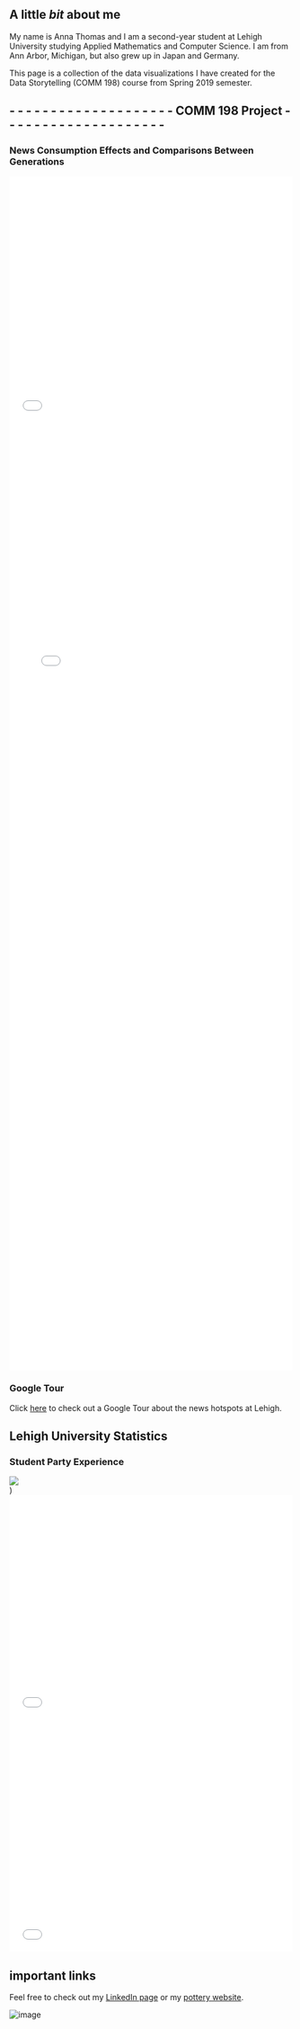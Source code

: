 ## A little _bit_ about me

My name is Anna Thomas and I am a second-year student at Lehigh University studying Applied Mathematics and Computer Science.
I am from Ann Arbor, Michigan, but also grew up in Japan and Germany. 

This page is a collection of the data visualizations I have created for the Data Storytelling (COMM 198) course from Spring 2019 semester.


## - - - - - - - - - - - - - - - - - - - - COMM 198 Project - - - - - - - - - - - - - - - - - - - -
### News Consumption Effects and Comparisons Between Generations 

<iframe title="Chart: News Source Distribution (2017 Pew Research Center Science and News Survey)" aria-describedby="This pie chart shows the distribution of which sources are used to access news in the US." id="datawrapper-chart-kxggv" src="//datawrapper.dwcdn.net/kxggv/1/" scrolling="no" frameborder="0" style="width: 0; min-width: 100% !important;" height="438"></iframe><script type="text/javascript">!function(){"use strict";window.addEventListener("message",function(a){if(void 0!==a.data["datawrapper-height"])for(var t in a.data["datawrapper-height"]){var e=document.getElementById("datawrapper-chart-"+t);e&&(e.style.height=a.data["datawrapper-height"][t]+"px")}})}();</script>

<iframe title="Chart: College and University News Websites&amp;nbsp;" aria-describedby="This bar chart visualizes each of the top 50 college and university news webpages and their respective estimated time spent on the site per visitor." id="datawrapper-chart-detDo" src="//datawrapper.dwcdn.net/detDo/2/" scrolling="no" frameborder="0" style="width: 0; min-width: 100% !important;" height="1685"></iframe><script type="text/javascript">!function(){"use strict";window.addEventListener("message",function(a){if(void 0!==a.data["datawrapper-height"])for(var t in a.data["datawrapper-height"]){var e=document.getElementById("datawrapper-chart-"+t);e&&(e.style.height=a.data["datawrapper-height"][t]+"px")}})}();</script>

### Google Tour
Click [here](https://poly.google.com/view/aoWJA9-dgsL) to check out a Google Tour about the news hotspots at Lehigh.


## Lehigh University Statistics


### Student Party Experience

<div class='tableauPlaceholder' id='viz1554993369098' style='position: relative'><noscript><a href='#'><img alt=' ' src='https:&#47;&#47;public.tableau.com&#47;static&#47;images&#47;F4&#47;F47DB24YP&#47;1_rss.png' style='border: none' /></a></noscript><object class='tableauViz'  style='display:none;'><param name='host_url' value='https%3A%2F%2Fpublic.tableau.com%2F' /> <param name='embed_code_version' value='3' /> <param name='path' value='shared&#47;F47DB24YP' /> <param name='toolbar' value='yes' /><param name='static_image' value='https:&#47;&#47;public.tableau.com&#47;static&#47;images&#47;F4&#47;F47DB24YP&#47;1.png' /> <param name='animate_transition' value='yes' /><param name='display_static_image' value='yes' /><param name='display_spinner' value='yes' /><param name='display_overlay' value='yes' /><param name='display_count' value='yes' /><param name='filter' value='publish=yes' /></object></div>                <script type='text/javascript'>                    var divElement = document.getElementById('viz1554993369098');                    var vizElement = divElement.getElementsByTagName('object')[0];                    if ( divElement.offsetWidth > 800 ) { vizElement.style.width='100%';vizElement.style.height=(divElement.offsetWidth*0.75)+'px';} else if ( divElement.offsetWidth > 500 ) { vizElement.style.width='100%';vizElement.style.height=(divElement.offsetWidth*0.75)+'px';} else { vizElement.style.width='100%';vizElement.style.height='727px';}                     var scriptElement = document.createElement('script');                    scriptElement.src = 'https://public.tableau.com/javascripts/api/viz_v1.js';                    vizElement.parentNode.insertBefore(scriptElement, vizElement);                </script>)


<iframe title="Chart: Tuition &amp;amp; Average Room/Board at Lehigh University" aria-describedby="This area chart shows the Tuition costs (USD) and Average cost of Room/Board (USD) between 2000 and 2017. " id="datawrapper-chart-7oRnR" src="//datawrapper.dwcdn.net/7oRnR/1/" scrolling="no" frameborder="0" style="width: 0; min-width: 100% !important;" height="400"></iframe><script type="text/javascript">!function(){"use strict";window.addEventListener("message",function(a){if(void 0!==a.data["datawrapper-height"])for(var t in a.data["datawrapper-height"]){var e=document.getElementById("datawrapper-chart-"+t);e&&(e.style.height=a.data["datawrapper-height"][t]+"px")}})}();</script>


<iframe title="Chart: 2017 Lehigh University Undergraduate Enrollment" aria-describedby="This pie chart shows the percentages of undergraduate enrollment in the six colleges of Lehigh University in 2017." id="datawrapper-chart-SpQMC" src="//datawrapper.dwcdn.net/SpQMC/2/" scrolling="no" frameborder="0" style="width: 0; min-width: 100% !important;" height="413"></iframe><script type="text/javascript">!function(){"use strict";window.addEventListener("message",function(a){if(void 0!==a.data["datawrapper-height"])for(var t in a.data["datawrapper-height"]){var e=document.getElementById("datawrapper-chart-"+t);e&&(e.style.height=a.data["datawrapper-height"][t]+"px")}})}();</script>


## important links

Feel free to check out my [LinkedIn page](https://www.linkedin.com/in/anna-thomas-391390166) or my [pottery website](https://claymakesmyday.weebly.com).

![image](https://github.com/AnnaKThomas/AnnaKThomas.github.io/blob/master/180529-4755.jpg?raw=true)

